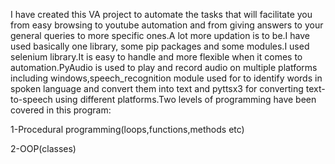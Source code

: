 I have created this VA project to automate the tasks that will facilitate you from easy browsing to youtube automation and from giving answers to your general queries to more specific ones.A lot more updation is to be.I have used basically one library, some pip packages and some modules.I used selenium library.It is easy to handle and more flexible when it comes to automation.PyAudio is used to play and record audio on multiple platforms including windows,speech_recognition module used for to identify words in spoken language and convert them into text and pyttsx3 for converting text-to-speech using different platforms.Two levels of programming have been covered in this program:

1-Procedural programming(loops,functions,methods etc)

2-OOP(classes)
